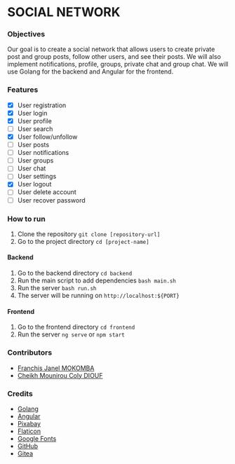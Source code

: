 # SOCIAL NETWORK

### Objectives
Our goal is to create a social network that allows users to create private post and group posts, follow other users, and see their posts. We will also implement notifications, profile, groups, private chat and group chat. We will use Golang for the backend and Angular for the frontend.

### Features
- [x] User registration
- [x] User login
- [x] User profile
- [ ] User search
- [x] User follow/unfollow
- [ ] User posts
- [ ] User notifications
- [ ] User groups
- [ ] User chat
- [ ] User settings
- [x] User logout
- [ ] User delete account
- [ ] User recover password

### How to run
1. Clone the repository `git clone [repository-url]`
2. Go to the project directory `cd [project-name]`

#### Backend
1. Go to the backend directory `cd backend`
2. Run the main script to add dependencies `bash main.sh`
3. Run the server `bash run.sh`
4. The server will be running on `http://localhost:${PORT}`

#### Frontend
1. Go to the frontend directory `cd frontend`
2. Run the server `ng serve` or `npm start`

### Contributors
- [Franchis Janel MOKOMBA](https://learn.zone01dakar.sn/git/fmokomba)
- [Cheikh Mounirou Coly DIOUF](https://learn.zone01dakar.sn/git/cheikhmodiouf)

### Credits
- [Golang](https://golang.org/)
- [Angular](https://angular.io/)
- [Pixabay](https://pixabay.com/)
- [Flaticon](https://www.flaticon.com/)
- [Google Fonts](https://fonts.google.com/)
- [GitHub](https://github.com)
- [Gitea](https://gitea.io/)